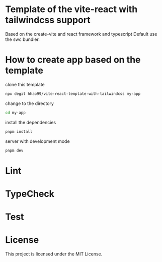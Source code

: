 # Template of the vite-react with tailwindcss support 
Based on the create-vite and react framework and typescript
Default use the swc bundler.

# How to create app based on the template
clone this template
```bash
npx degit hhao99/vite-react-template-with-tailwindcss my-app
```
change to the directory
```bash
cd my-app
```
install the dependencies
```bash 
pnpm install
```
server with development mode
```bash 
pnpm dev
```

# Lint

# TypeCheck

# Test

# License
This project is licensed under the MIT License.